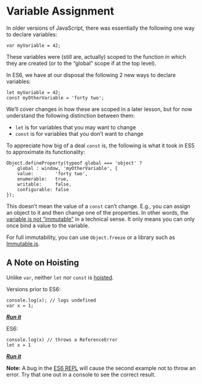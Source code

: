 # Variable Assignment

In older versions of JavaScript, there was essentially the following one way to declare variables:

    var myVariable = 42;

These variables were (still are, actually) scoped to the function in which they are created (or to the “global” scope if at the top level).

In ES6, we have at our disposal the following 2 new ways to declare variables:

    let myVariable = 42;
    const myOtherVariable = 'forty two';

We’ll cover changes in how these are scoped in a later lesson, but for now understand the following distinction between them:

- `let` is for variables that you may want to change
- `const` is for variables that you don’t want to change

To appreciate how big of a deal `const` is, the following is what it took in ES5 to approximate its functionality:

    Object.defineProperty(typeof global === 'object' ?
        global : window, 'myOtherVariable', {
        value:        'forty two',
        enumerable:   true,
        writable:     false,
        configurable: false
    });

This doesn’t mean the value of a `const` can’t change. E.g., you can assign an object to it and then change one of the properties. In other words, the [variable is not “immutable”](https://mathiasbynens.be/notes/es6-const) in a technical sense. It only means you can only once bind a value to the variable.

For full immutability, you can use `Object.freeze` or a library such as [Immutable.js](https://facebook.github.io/immutable-js/).

## A Note on Hoisting

Unlike `var`, neither `let` nor `const` is [hoisted](https://developer.mozilla.org/en-US/docs/Glossary/Hoisting).

Versions prior to ES6:

    console.log(x); // logs undefined
    var x = 1;

**_[Run it](https://repl.it/MsIH)_**

ES6:

    console.log(x) // throws a ReferenceError
    let x = 1

**_[Run it](https://repl.it/MsIR/0)_**

**Note:** A bug in the [ES6 REPL](https://repl.it/languages/babel) will cause the second example not to throw an error. Try that one out in a console to see the correct result.
